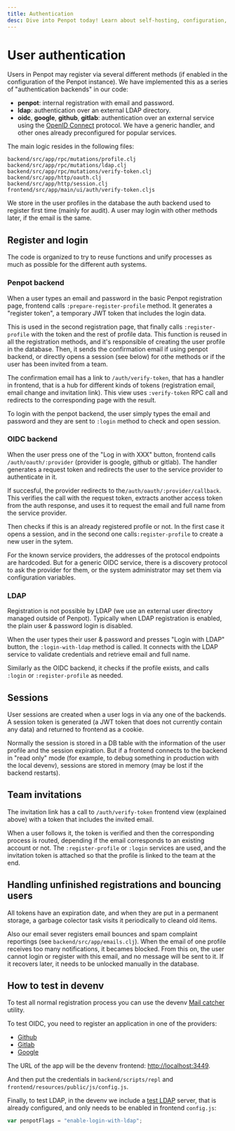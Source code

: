 ```yaml
---
title: Authentication
desc: Dive into Penpot today! Learn about self-hosting, configuration, developer insights, authentication, and more. View Penpot's technical guide. Try it free.
---
```


# User authentication

Users in Penpot may register via several different methods (if enabled in the
configuration of the Penpot instance). We have implemented this as a series
of "authentication backends" in our code:

 * **penpot**: internal registration with email and password.
 * **ldap**: authentication over an external LDAP directory.
 * **oidc**, **google**, **github**, **gitlab**: authentication over an external
   service using the [OpenID Connect](https://openid.net/connect) protocol. We
   have a generic handler, and other ones already preconfigured for popular
   services.

The main logic resides in the following files:

```text
backend/src/app/rpc/mutations/profile.clj
backend/src/app/rpc/mutations/ldap.clj
backend/src/app/rpc/mutations/verify-token.clj
backend/src/app/http/oauth.clj
backend/src/app/http/session.clj
frontend/src/app/main/ui/auth/verify-token.cljs
```

We store in the user profiles in the database the auth backend used to register
first time (mainly for audit). A user may login with other methods later, if the
email is the same.

## Register and login

The code is organized to try to reuse functions and unify processes as much as
possible for the different auth systems.


### Penpot backend

When a user types an email and password in the basic Penpot registration page,
frontend calls <code class="language-clojure">:prepare-register-profile</code> method. It generates a "register
token", a temporary JWT token that includes the login data.

This is used in the second registration page, that finally calls
<code class="language-clojure">:register-profile</code> with the token and the rest of profile data. This function
is reused in all the registration methods, and it's responsible of creating the
user profile in the database. Then, it sends the confirmation email if using
penpot backend, or directly opens a session (see below) for othe methods or if
the user has been invited from a team.

The confirmation email has a link to <code class="language-clojure">/auth/verify-token</code>, that has a handler
in frontend, that is a hub for different kinds of tokens (registration email,
email change and invitation link). This view uses <code class="language-clojure">:verify-token</code> RPC call and
redirects to the corresponding page with the result.

To login with the penpot backend, the user simply types the email and password
and they are sent to <code class="language-clojure">:login</code> method to check and open session.

### OIDC backend

When the user press one of the "Log in with XXX" button, frontend calls
<code class="language-clojure">/auth/oauth/:provider</code> (provider is google, github or gitlab). The handler
generates a request token and redirects the user to the service provider to
authenticate in it.

If succesful, the provider redirects to the<code class="language-clojure">/auth/oauth/:provider/callback</code>.
This verifies the call with the request token, extracts another access token
from the auth response, and uses it to request the email and full name from the
service provider.

Then checks if this is an already registered profile or not. In the first case
it opens a session, and in the second one calls<code class="language-clojure">:register-profile</code> to create a
new user in the sytem.

For the known service providers, the addresses of the protocol endpoints are
hardcoded. But for a generic OIDC service, there is a discovery protocol to ask
the provider for them, or the system administrator may set them via configuration
variables.

### LDAP

Registration is not possible by LDAP (we use an external user directory managed
outside of Penpot). Typically when LDAP registration is enabled, the plain user
& password login is disabled.

When the user types their user & password and presses "Login with LDAP" button,
the <code class="language-clojure">:login-with-ldap</code> method is called. It connects with the LDAP service to
validate credentials and retrieve email and full name.

Similarly as the OIDC backend, it checks if the profile exists, and calls
<code class="language-clojure">:login</code> or <code class="language-clojure">:register-profile</code> as needed.

## Sessions

User sessions are created when a user logs in via any one of the backends. A
session token is generated (a JWT token that does not currently contain any data)
and returned to frontend as a cookie.

Normally the session is stored in a DB table with the information of the user
profile and the session expiration. But if a frontend connects to the backend in
"read only" mode (for example, to debug something in production with the local
devenv), sessions are stored in memory (may be lost if the backend restarts).

## Team invitations

The invitation link has a call to <code class="language-clojure">/auth/verify-token</code> frontend view (explained
above) with a token that includes the invited email.

When a user follows it, the token is verified and then the corresponding process
is routed, depending if the email corresponds to an existing account or not. The
<code class="language-clojure">:register-profile</code> or <code class="language-clojure">:login</code> services are used, and the invitation token is
attached so that the profile is linked to the team at the end.

## Handling unfinished registrations and bouncing users

All tokens have an expiration date, and when they are put in a permanent
storage, a garbage colector task visits it periodically to cleand old items.

Also our email sever registers email bounces and spam complaint reportings
(see <code class="language-text">backend/src/app/emails.clj</code>). When the email of one profile receives too
many notifications, it becames blocked. From this on, the user cannot login or
register with this email, and no message will be sent to it. If it recovers
later, it needs to be unlocked manually in the database.

## How to test in devenv

To test all normal registration process you can use the devenv [Mail
catcher](/technical-guide/developer/devenv/#email) utility.

To test OIDC, you need to register an application in one of the providers:

* [Github](https://docs.github.com/en/developers/apps/building-oauth-apps/creating-an-oauth-app)
* [Gitlab](https://docs.gitlab.com/ee/integration/oauth_provider.html)
* [Google](https://support.google.com/cloud/answer/6158849)

The URL of the app will be the devenv frontend: [http://localhost:3449]().

And then put the credentials in <code class="language-text">backend/scripts/repl</code> and
<code class="language-text">frontend/resources/public/js/config.js</code>.

Finally, to test LDAP, in the devenv we include a [test LDAP](https://github.com/rroemhild/docker-test-openldap)
server, that is already configured, and only needs to be enabled in frontend
<code class="language-text">config.js</code>:

```js
var penpotFlags = "enable-login-with-ldap";
```

